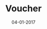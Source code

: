 ---
layout: project
title: 'Voucher'
caption: Organisation d'un séminaire corporate (LIS)
description: >
  Design Print - Mise en page + BAT avec Adobe Id
date: '04-01-2017'
image: 
  path: /assets/img/works/cover-print-voucher-lisbonne.jpg
  srcset: 
    1920w: /assets/img/works/cover-print-voucher-lisbonne.jpg
    960w:  /assets/img/works/cover-print-voucher-lisbonne@0,5x.jpg
    480w:  /assets/img/works/cover-print-voucher-lisbonne.jpg

sitemap: false

---